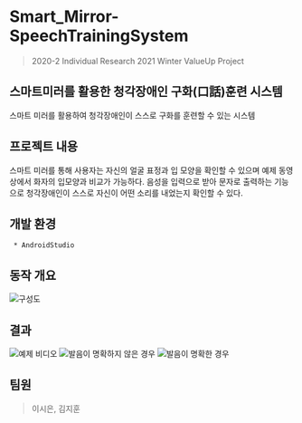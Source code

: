 # Smart_Mirror-SpeechTrainingSystem
> 2020-2 Individual Research
> 2021 Winter ValueUp Project


## 스마트미러를 활용한 청각장애인 구화(口話)훈련 시스템
스마트 미러를 활용하여 청각장애인이 스스로 구화를 훈련할 수 있는 시스템


## 프로젝트 내용
스마트 미러를 통해 사용자는 자신의 얼굴 표정과 입 모양을 확인할 수 있으며 예제 동영상에서 화자의 입모양과 비교가 가능하다. 
음성을 입력으로 받아 문자로 출력하는 기능으로 청각장애인이 스스로 자신이 어떤 소리를 내었는지 확인할 수 있다.


## 개발 환경 
```
 * AndroidStudio
```   

## 동작 개요

![구성도](https://user-images.githubusercontent.com/31584255/108493154-57beca80-72e9-11eb-97b8-1ac4e478d942.png)



## 결과

![예제 비디오](https://user-images.githubusercontent.com/31584255/108493813-22ff4300-72ea-11eb-945e-52193711d938.png)
![발음이 명확하지 않은 경우](https://user-images.githubusercontent.com/31584255/108493617-dddb1100-72e9-11eb-85ae-209bbcb9c19e.png)
![발음이 명확한 경우](https://user-images.githubusercontent.com/31584255/108493650-e7fd0f80-72e9-11eb-89cd-53a754724962.png)


## 팀원
> 이시은, 김지훈
